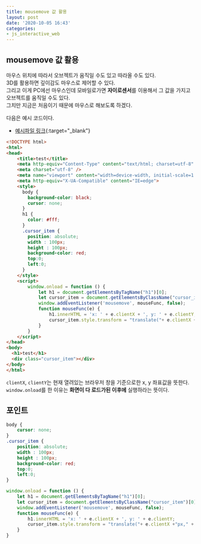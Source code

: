 ```yaml
---
title: mousemove 값 활용
layout: post
date: '2020-10-05 16:43'
categories:
- js_interactive_web
---
```


## mousemove 값 활용

마우스 위치에 따라서 오브젝트가 움직일 수도 있고 따라올 수도 있다.  
3D를 활용하면 깊이감도 마우스로 제어할 수 있다.  
그리고 이게 PC에선 마우스인데 모바일로가면 **자이로센서**를 이용해서 그 값을 가지고 오브젝트를 움직일 수도 있다.  
그치만 지금은 처음이기 때문에 마우스로 해보도록 하겠다.  

다음은 예시 코드이다.

* [예시파일 링크](https://hyungju-lee.github.io/hyungju-lee-interactions/interactive-web/index_sample.html){:target="_blank"}

```html
<!DOCTYPE html>
<html>
<head>
    <title>test</title>
    <meta http-equiv="Content-Type" content="text/html; charset=utf-8" />
    <meta charset="utf-8" />
    <meta name="viewport" content="width=device-width, initial-scale=1.0, user-scalable=no, minimum-scale=1.0, maximum-scale=1.0">
    <meta http-equiv="X-UA-Compatible" content="IE=edge">
    <style>
      body {
        background-color: black;
        cursor: none;
      }
      h1 {
        color: #fff;
      }
      .cursor_item {
        position: absolute;
        width : 100px;
        height : 100px;
        background-color: red;
        top:0;
        left:0;
      }
    </style>
    <script>
        window.onload = function () {
            let h1 = document.getElementsByTagName("h1")[0];
            let cursor_item = document.getElementsByClassName("cursor_item")[0];
            window.addEventListener('mousemove', mouseFunc, false);
            function mouseFunc(e) {
                h1.innerHTML = 'x: ' + e.clientX + ', y: ' + e.clientY;
                cursor_item.style.transform = "translate("+ e.clientX +"px," + e.clientY + "px)"
            }
        }
    </script>
</head>
<body>
  <h1>test</h1>
  <div class="cursor_item"></div>
</body>
</html>
```

`clientX`, `clientY`는 현재 열려있는 브라우저 창을 기준으로한 x, y 좌표값을 뜻한다.  
`window.onload`를 한 이유는 **화면이 다 로드가된 이후에** 실행하라는 뜻이다.  

## 포인트

```css
body {
    cursor: none;
}
.cursor_item {
    position: absolute;
    width : 100px;
    height : 100px;
    background-color: red;
    top:0;
    left:0;
}
```

```javascript
window.onload = function () {
    let h1 = document.getElementsByTagName("h1")[0];
    let cursor_item = document.getElementsByClassName("cursor_item")[0];
    window.addEventListener('mousemove', mouseFunc, false);
    function mouseFunc(e) {
        h1.innerHTML = 'x: ' + e.clientX + ', y: ' + e.clientY;
        cursor_item.style.transform = "translate("+ e.clientX +"px," + e.clientY + "px)"
    }
}
```